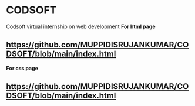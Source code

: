 # CODSOFT
Codsoft virtual internship on web development
<b>For html page<b>
## https://github.com/MUPPIDISRUJANKUMAR/CODSOFT/blob/main/index.html
<b>For css page <b>
## https://github.com/MUPPIDISRUJANKUMAR/CODSOFT/blob/main/index.html

